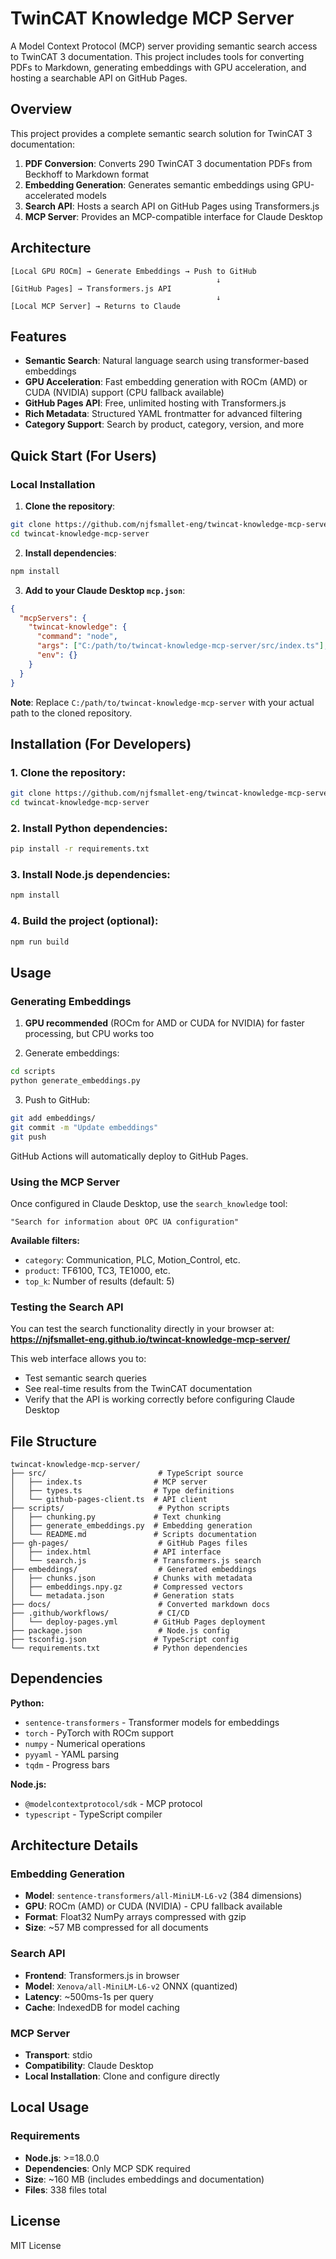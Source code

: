 # TwinCAT Knowledge MCP Server

A Model Context Protocol (MCP) server providing semantic search access to TwinCAT 3 documentation. This project includes tools for converting PDFs to Markdown, generating embeddings with GPU acceleration, and hosting a searchable API on GitHub Pages.

## Overview

This project provides a complete semantic search solution for TwinCAT 3 documentation:

1. **PDF Conversion**: Converts 290 TwinCAT 3 documentation PDFs from Beckhoff to Markdown format
2. **Embedding Generation**: Generates semantic embeddings using GPU-accelerated models
3. **Search API**: Hosts a search API on GitHub Pages using Transformers.js
4. **MCP Server**: Provides an MCP-compatible interface for Claude Desktop

## Architecture

```
[Local GPU ROCm] → Generate Embeddings → Push to GitHub
                                              ↓
[GitHub Pages] → Transformers.js API
                                              ↓
[Local MCP Server] → Returns to Claude
```

## Features

- **Semantic Search**: Natural language search using transformer-based embeddings
- **GPU Acceleration**: Fast embedding generation with ROCm (AMD) or CUDA (NVIDIA) support (CPU fallback available)
- **GitHub Pages API**: Free, unlimited hosting with Transformers.js
- **Rich Metadata**: Structured YAML frontmatter for advanced filtering
- **Category Support**: Search by product, category, version, and more

## Quick Start (For Users)

### Local Installation

1. **Clone the repository**:
```bash
git clone https://github.com/njfsmallet-eng/twincat-knowledge-mcp-server.git
cd twincat-knowledge-mcp-server
```

2. **Install dependencies**:
```bash
npm install
```

3. **Add to your Claude Desktop `mcp.json`**:
```json
{
  "mcpServers": {
    "twincat-knowledge": {
      "command": "node",
      "args": ["C:/path/to/twincat-knowledge-mcp-server/src/index.ts"],
      "env": {}
    }
  }
}
```

**Note**: Replace `C:/path/to/twincat-knowledge-mcp-server` with your actual path to the cloned repository.

## Installation (For Developers)

### 1. Clone the repository:
```bash
git clone https://github.com/njfsmallet-eng/twincat-knowledge-mcp-server.git
cd twincat-knowledge-mcp-server
```

### 2. Install Python dependencies:
```bash
pip install -r requirements.txt
```

### 3. Install Node.js dependencies:
```bash
npm install
```

### 4. Build the project (optional):
```bash
npm run build
```

## Usage

### Generating Embeddings

1. **GPU recommended** (ROCm for AMD or CUDA for NVIDIA) for faster processing, but CPU works too

2. Generate embeddings:
```bash
cd scripts
python generate_embeddings.py
```

3. Push to GitHub:
```bash
git add embeddings/
git commit -m "Update embeddings"
git push
```

GitHub Actions will automatically deploy to GitHub Pages.

### Using the MCP Server

Once configured in Claude Desktop, use the `search_knowledge` tool:

```
"Search for information about OPC UA configuration"
```

**Available filters:**
- `category`: Communication, PLC, Motion_Control, etc.
- `product`: TF6100, TC3, TE1000, etc.
- `top_k`: Number of results (default: 5)

### Testing the Search API

You can test the search functionality directly in your browser at:
**https://njfsmallet-eng.github.io/twincat-knowledge-mcp-server/**

This web interface allows you to:
- Test semantic search queries
- See real-time results from the TwinCAT documentation
- Verify that the API is working correctly before configuring Claude Desktop

## File Structure

```
twincat-knowledge-mcp-server/
├── src/                         # TypeScript source
│   ├── index.ts                # MCP server
│   ├── types.ts                # Type definitions
│   └── github-pages-client.ts  # API client
├── scripts/                     # Python scripts
│   ├── chunking.py             # Text chunking
│   ├── generate_embeddings.py  # Embedding generation
│   └── README.md               # Scripts documentation
├── gh-pages/                    # GitHub Pages files
│   ├── index.html              # API interface
│   └── search.js               # Transformers.js search
├── embeddings/                  # Generated embeddings
│   ├── chunks.json             # Chunks with metadata
│   ├── embeddings.npy.gz       # Compressed vectors
│   └── metadata.json           # Generation stats
├── docs/                        # Converted markdown docs
├── .github/workflows/           # CI/CD
│   └── deploy-pages.yml        # GitHub Pages deployment
├── package.json                 # Node.js config
├── tsconfig.json               # TypeScript config
└── requirements.txt            # Python dependencies
```

## Dependencies

**Python:**
- `sentence-transformers` - Transformer models for embeddings
- `torch` - PyTorch with ROCm support
- `numpy` - Numerical operations
- `pyyaml` - YAML parsing
- `tqdm` - Progress bars

**Node.js:**
- `@modelcontextprotocol/sdk` - MCP protocol
- `typescript` - TypeScript compiler

## Architecture Details

### Embedding Generation
- **Model**: `sentence-transformers/all-MiniLM-L6-v2` (384 dimensions)
- **GPU**: ROCm (AMD) or CUDA (NVIDIA) - CPU fallback available
- **Format**: Float32 NumPy arrays compressed with gzip
- **Size**: ~57 MB compressed for all documents

### Search API
- **Frontend**: Transformers.js in browser
- **Model**: `Xenova/all-MiniLM-L6-v2` ONNX (quantized)
- **Latency**: ~500ms-1s per query
- **Cache**: IndexedDB for model caching

### MCP Server
- **Transport**: stdio
- **Compatibility**: Claude Desktop
- **Local Installation**: Clone and configure directly

## Local Usage

### Requirements
- **Node.js**: >=18.0.0
- **Dependencies**: Only MCP SDK required
- **Size**: ~160 MB (includes embeddings and documentation)
- **Files**: 338 files total

## License

MIT License
